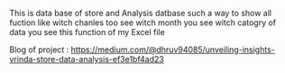 This is data base of store and Analysis datbase such a way to show all fuction like witch chanles too see witch month you see witch catogry of data you see this function of my Excel file  
 
Blog of project : https://medium.com/@dhruv94085/unveiling-insights-vrinda-store-data-analysis-ef3e1bf4ad23
